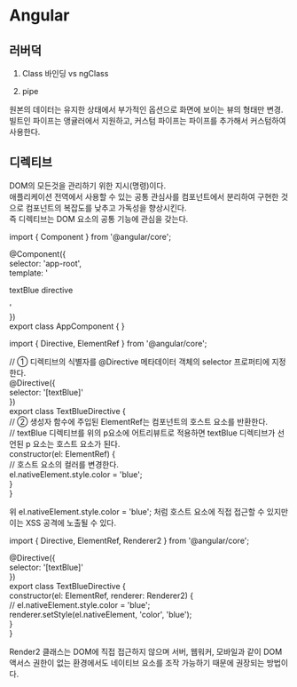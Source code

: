 # Angular

## 러버덕  
1. Class 바인딩 vs ngClass



2. pipe  

  원본의 데이터는 유지한 상태에서 부가적인 옵션으로 화면에 보이는 뷰의 형태만 변경.  
  빌트인 파이프는 앵귤러에서 지원하고, 커스텀 파이프는 파이프를 추가해서 커스텀하여 사용한다.  


## 디렉티브  

  DOM의 모든것을 관리하기 위한 지시(명령)이다.  
  애플리케이션 전역에서 사용할 수 있는 공통 관심사를 컴포넌트에서 분리하여 구현한 것으로 컴포넌트의 복잡도를 낮추고 가독성을 향상시킨다.  
  즉 디렉티브는 DOM 요소의 공통 기능에 관심을 갖는다.  

  import { Component } from '@angular/core';  

@Component({  
  selector: 'app-root',  
  template: '<p textBlue>textBlue directive</p>'  
})  
export class AppComponent { }  

  import { Directive, ElementRef } from '@angular/core';    

// ① 디렉티브의 식별자를 @Directive 메타데이터 객체의 selector 프로퍼티에 지정한다.  
@Directive({  
  selector: '[textBlue]'  
})  
export class TextBlueDirective {  
  // ② 생성자 함수에 주입된 ElementRef는 컴포넌트의 호스트 요소를 반환한다.  
  // textBlue 디렉티브를 위의 p요소에 어트리뷰트로 적용하면 textBlue 디렉티브가 선언된 p 요소는 호스트 요소가 된다.  
  constructor(el: ElementRef) {  
    // 호스트 요소의 컬러를 변경한다.  
    el.nativeElement.style.color = 'blue';  
  }  
}  

위 el.nativeElement.style.color = 'blue'; 처럼 호스트 요소에 직접 접근할 수 있지만 이는 XSS 공격에 노출될 수 있다.  

import { Directive, ElementRef, Renderer2 } from '@angular/core';  

@Directive({  
  selector: '[textBlue]'  
})  
export class TextBlueDirective {  
  constructor(el: ElementRef, renderer: Renderer2) {  
    // el.nativeElement.style.color = 'blue';  
    renderer.setStyle(el.nativeElement, 'color', 'blue');  
  }  
}  

Render2 클래스는 DOM에 직접 접근하지 않으며 서버, 웹워커, 모바일과 같이 DOM 액서스 권한이 없는 환경에서도 네이티브 요소를 조작 가능하기 때문에 권장되는 방법이다.